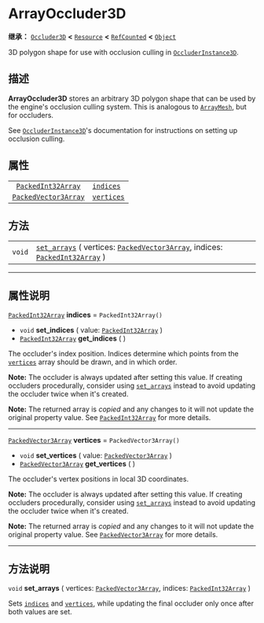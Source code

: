 <!-- ⚠ 请勿编辑本文件 ⚠ -->
<!-- 本文档使用脚本从 WeDot 引擎源码仓库生成。 -->
<!-- 生成脚本：https://github.com/WeDot-Engine/WeDot/tree/4.3/doc/tools/make_md.py； -->
<!-- 原文件：https://github.com/WeDot-Engine/WeDot/tree/4.3/doc/classes/ArrayOccluder3D.xml。 -->

<div id="_class_arrayoccluder3d"></div>

# ArrayOccluder3D

**继承：** [`Occluder3D`](class_occluder3d.md) **<** [`Resource`](class_resource.md) **<** [`RefCounted`](class_refcounted.md) **<** [`Object`](class_object.md)

3D polygon shape for use with occlusion culling in [`OccluderInstance3D`](class_occluderinstance3d.md).

## 描述

**ArrayOccluder3D** stores an arbitrary 3D polygon shape that can be used by the engine's occlusion culling system. This is analogous to [`ArrayMesh`](class_arraymesh.md), but for occluders.

See [`OccluderInstance3D`](class_occluderinstance3d.md)'s documentation for instructions on setting up occlusion culling.

## 属性

|||
|:-:|:--|
| [`PackedInt32Array`](class_packedint32array.md)     | [`indices`](#class_arrayoccluder3d_property_indices)   | ``PackedInt32Array()``   |
| [`PackedVector3Array`](class_packedvector3array.md) | [`vertices`](#class_arrayoccluder3d_property_vertices) | ``PackedVector3Array()`` |

## 方法

|||
|:-:|:--|
| `void` | [`set_arrays`](#class_arrayoccluder3d_method_set_arrays) ( vertices: [`PackedVector3Array`](class_packedvector3array.md), indices: [`PackedInt32Array`](class_packedint32array.md) ) |

<!-- rst-class:: classref-section-separator -->

---

## 属性说明

<div id="_class_arrayoccluder3d_property_indices"></div>

[`PackedInt32Array`](class_packedint32array.md) **indices** = ``PackedInt32Array()`` <div id="class_arrayoccluder3d_property_indices"></div>

- `void` **set_indices** ( value: [`PackedInt32Array`](class_packedint32array.md) )
- [`PackedInt32Array`](class_packedint32array.md) **get_indices** ( )

The occluder's index position. Indices determine which points from the [`vertices`](#class_arrayoccluder3d_property_vertices) array should be drawn, and in which order.

 **Note:** The occluder is always updated after setting this value. If creating occluders procedurally, consider using [`set_arrays`](#class_arrayoccluder3d_method_set_arrays) instead to avoid updating the occluder twice when it's created.

**Note:** The returned array is *copied* and any changes to it will not update the original property value. See [`PackedInt32Array`](class_packedint32array.md) for more details.

<!-- rst-class:: classref-item-separator -->

---

<div id="_class_arrayoccluder3d_property_vertices"></div>

[`PackedVector3Array`](class_packedvector3array.md) **vertices** = ``PackedVector3Array()`` <div id="class_arrayoccluder3d_property_vertices"></div>

- `void` **set_vertices** ( value: [`PackedVector3Array`](class_packedvector3array.md) )
- [`PackedVector3Array`](class_packedvector3array.md) **get_vertices** ( )

The occluder's vertex positions in local 3D coordinates.

 **Note:** The occluder is always updated after setting this value. If creating occluders procedurally, consider using [`set_arrays`](#class_arrayoccluder3d_method_set_arrays) instead to avoid updating the occluder twice when it's created.

**Note:** The returned array is *copied* and any changes to it will not update the original property value. See [`PackedVector3Array`](class_packedvector3array.md) for more details.

<!-- rst-class:: classref-section-separator -->

---

## 方法说明

<div id="_class_arrayoccluder3d_method_set_arrays"></div>

`void` **set_arrays** ( vertices: [`PackedVector3Array`](class_packedvector3array.md), indices: [`PackedInt32Array`](class_packedint32array.md) )<div id="class_arrayoccluder3d_method_set_arrays"></div>

Sets [`indices`](#class_arrayoccluder3d_property_indices) and [`vertices`](#class_arrayoccluder3d_property_vertices), while updating the final occluder only once after both values are set.

[^virtual]: 本方法通常需要用户覆盖才能生效。
[^const]: 本方法无副作用，不会修改该实例的任何成员变量。
[^vararg]: 本方法除了能接受在此处描述的参数外，还能够继续接受任意数量的参数。
[^constructor]: 本方法用于构造某个类型。
[^static]: 调用本方法无需实例，可直接使用类名进行调用。
[^operator]: 本方法描述的是使用本类型作为左操作数的有效运算符。
[^bitfield]: 这个值是由下列位标志构成位掩码的整数。
[^void]: 无返回值。
